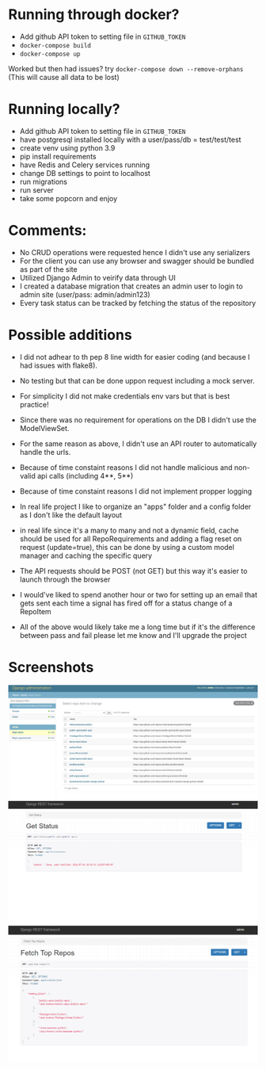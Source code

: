 # Running through docker?

- Add github API token to setting file in `GITHUB_TOKEN`
- `docker-compose build`
- `docker-compose up`

Worked but then had issues? try `docker-compose down --remove-orphans`
(This will cause all data to be lost)

# Running locally?
- Add github API token to setting file in `GITHUB_TOKEN`
- have postgresql installed locally with a user/pass/db = test/test/test
- create venv using python 3.9
- pip install requirements
- have Redis and Celery services running
- change DB settings to point to localhost
- run migrations
- run server
- take some popcorn and enjoy

# Comments:
- No CRUD operations were requested hence I didn't use any serializers 
- For the client you can use any browser and swagger should be bundled as part of the site
- Utilized Django Admin to veirify data through UI 
- I created a database migration that creates an admin user to login to admin site (user/pass: admin/admin123)
- Every task status can be tracked by fetching the status of the repository


# Possible additions
- I did not adhear to th pep 8 line width for easier coding (and because I had issues with flake8).
- No testing but that can be done uppon request including a mock server.
- For simplicity I did not make credentials env vars but that is best practice!
- Since there was no requirement for operations on the DB I didn't use the ModelViewSet.
- For the same reason as above, I didn't use an API router to automatically handle the urls.
- Because of time constaint reasons I did not handle malicious and non-valid api calls (including 4**, 5**)
- Because of time constaint reasons I did not implement propper logging
- In real life project I like to organize an "apps" folder and a config folder as I don't like the default layout
- in real life since it's a many to many and not a dynamic field, cache should be used for all RepoRequirements and adding a flag reset on request (update=true), this can be done by using a custom model manager and caching the specific query
- The API requests should be POST (not GET) but this way it's easier to launch through the browser 
- I would've liked to spend another hour or two for setting up an email that gets sent each time a signal has
fired off for a status change of a RepoItem


- All of the above would likely take me a long time but if it's the difference between pass and fail
please let me know and I'll upgrade the project


# Screenshots

![django_admin](./screenshots/django_admin.png)
![get_status](./screenshots/get_status.png)
![top_repos](./screenshots/top_repos.png)